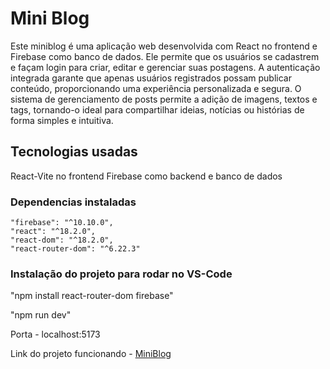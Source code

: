 # Mini Blog

Este miniblog é uma aplicação web desenvolvida com React no frontend e Firebase como banco de dados. 
Ele permite que os usuários se cadastrem e façam login para criar, editar e gerenciar suas postagens. 
A autenticação integrada garante que apenas usuários registrados possam publicar conteúdo, proporcionando uma experiência personalizada e segura. 
O sistema de gerenciamento de posts permite a adição de imagens, textos e tags, tornando-o ideal para compartilhar ideias, notícias ou histórias de forma simples e intuitiva.

## Tecnologias usadas
React-Vite no frontend
Firebase como backend e banco de dados

### Dependencias instaladas
    "firebase": "^10.10.0",
    "react": "^18.2.0",
    "react-dom": "^18.2.0",
    "react-router-dom": "^6.22.3"

### Instalação do projeto para rodar no VS-Code

"npm install react-router-dom firebase"

"npm run dev"

Porta - localhost:5173

Link do projeto funcionando - <a href="https://mariocarvalho-2205.github.io" target="_blank">MiniBlog</a>

